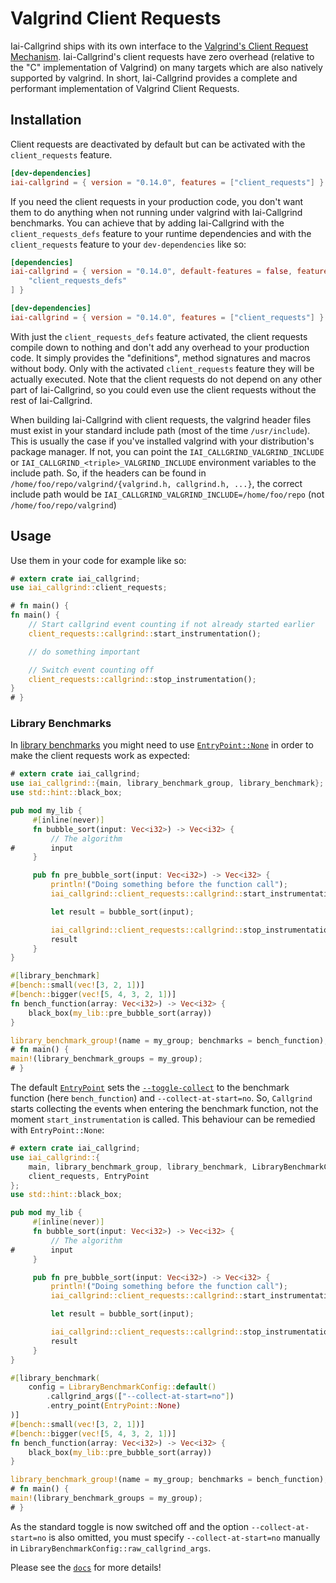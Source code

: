 # Valgrind Client Requests

Iai-Callgrind ships with its own interface to the [Valgrind's Client Request
Mechanism](https://valgrind.org/docs/manual/manual-core-adv.html#manual-core-adv.clientreq).
Iai-Callgrind's client requests have zero overhead (relative to the "C"
implementation of Valgrind) on many targets which are also natively supported by
valgrind. In short, Iai-Callgrind provides a complete and performant
implementation of Valgrind Client Requests.

## Installation

Client requests are deactivated by default but can be activated with the
`client_requests` feature.

```toml
[dev-dependencies]
iai-callgrind = { version = "0.14.0", features = ["client_requests"] }
```

If you need the client requests in your production code, you don't want them to
do anything when not running under valgrind with Iai-Callgrind benchmarks. You
can achieve that by adding Iai-Callgrind with the `client_requests_defs` feature
to your runtime dependencies and with the `client_requests` feature to your
`dev-dependencies` like so:

```toml
[dependencies]
iai-callgrind = { version = "0.14.0", default-features = false, features = [
    "client_requests_defs"
] }

[dev-dependencies]
iai-callgrind = { version = "0.14.0", features = ["client_requests"] }
```

With just the `client_requests_defs` feature activated, the client requests
compile down to nothing and don't add any overhead to your production code. It
simply provides the "definitions", method signatures and macros without body.
Only with the activated `client_requests` feature they will be actually
executed. Note that the client requests do not depend on any other part of
Iai-Callgrind, so you could even use the client requests without the rest of
Iai-Callgrind.

When building Iai-Callgrind with client requests, the valgrind header files must
exist in your standard include path (most of the time `/usr/include`). This is
usually the case if you've installed valgrind with your distribution's package
manager. If not, you can point the `IAI_CALLGRIND_VALGRIND_INCLUDE` or
`IAI_CALLGRIND_<triple>_VALGRIND_INCLUDE` environment variables to the include
path. So, if the headers can be found in `/home/foo/repo/valgrind/{valgrind.h,
callgrind.h, ...}`, the correct include path would be
`IAI_CALLGRIND_VALGRIND_INCLUDE=/home/foo/repo` (not `/home/foo/repo/valgrind`)

## Usage

Use them in your code for example like so:

```rust
# extern crate iai_callgrind;
use iai_callgrind::client_requests;

# fn main() {
fn main() {
    // Start callgrind event counting if not already started earlier
    client_requests::callgrind::start_instrumentation();

    // do something important

    // Switch event counting off
    client_requests::callgrind::stop_instrumentation();
}
# }
```

### Library Benchmarks

In [library benchmarks](./benchmarks/library_benchmarks.md) you might need to
use [`EntryPoint::None`][EntryPoint] in order to make the client requests work
as expected:

```rust
# extern crate iai_callgrind;
use iai_callgrind::{main, library_benchmark_group, library_benchmark};
use std::hint::black_box;

pub mod my_lib {
     #[inline(never)]
     fn bubble_sort(input: Vec<i32>) -> Vec<i32> {
         // The algorithm
#        input
     }

     pub fn pre_bubble_sort(input: Vec<i32>) -> Vec<i32> {
         println!("Doing something before the function call");
         iai_callgrind::client_requests::callgrind::start_instrumentation();

         let result = bubble_sort(input);

         iai_callgrind::client_requests::callgrind::stop_instrumentation();
         result
     }
}

#[library_benchmark]
#[bench::small(vec![3, 2, 1])]
#[bench::bigger(vec![5, 4, 3, 2, 1])]
fn bench_function(array: Vec<i32>) -> Vec<i32> {
    black_box(my_lib::pre_bubble_sort(array))
}

library_benchmark_group!(name = my_group; benchmarks = bench_function);
# fn main() {
main!(library_benchmark_groups = my_group);
# }
```

The default [`EntryPoint`][EntryPoint] sets the [`--toggle-collect`][Callgrind
Arguments] to the benchmark function (here `bench_function`) and
`--collect-at-start=no`. So, `Callgrind` starts collecting the events when
entering the benchmark function, not the moment `start_instrumentation` is
called. This behaviour can be remedied with `EntryPoint::None`:

```rust
# extern crate iai_callgrind;
use iai_callgrind::{
    main, library_benchmark_group, library_benchmark, LibraryBenchmarkConfig,
    client_requests, EntryPoint
};
use std::hint::black_box;

pub mod my_lib {
     #[inline(never)]
     fn bubble_sort(input: Vec<i32>) -> Vec<i32> {
         // The algorithm
#        input
     }

     pub fn pre_bubble_sort(input: Vec<i32>) -> Vec<i32> {
         println!("Doing something before the function call");
         iai_callgrind::client_requests::callgrind::start_instrumentation();

         let result = bubble_sort(input);

         iai_callgrind::client_requests::callgrind::stop_instrumentation();
         result
     }
}

#[library_benchmark(
    config = LibraryBenchmarkConfig::default()
        .callgrind_args(["--collect-at-start=no"])
        .entry_point(EntryPoint::None)
)]
#[bench::small(vec![3, 2, 1])]
#[bench::bigger(vec![5, 4, 3, 2, 1])]
fn bench_function(array: Vec<i32>) -> Vec<i32> {
    black_box(my_lib::pre_bubble_sort(array))
}

library_benchmark_group!(name = my_group; benchmarks = bench_function);
# fn main() {
main!(library_benchmark_groups = my_group);
# }
```

As the standard toggle is now switched off and the option
`--collect-at-start=no` is also omitted, you must specify
`--collect-at-start=no` manually in
`LibraryBenchmarkConfig::raw_callgrind_args`.

Please see the
[`docs`](https://docs.rs/iai-callgrind/0.14.0/iai_callgrind/client_requests) for
more details!

[Callgrind Arguments]: https://valgrind.org/docs/manual/cl-manual.html#cl-manual.options

[EntryPoint]: https://docs.rs/iai-callgrind/0.14.0/iai_callgrind/enum.EntryPoint.html
